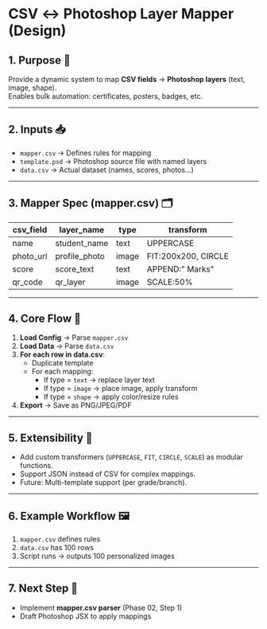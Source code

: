 # CSV ↔ Photoshop Layer Mapper (Design)

## 1. Purpose 🎯
Provide a dynamic system to map **CSV fields** → **Photoshop layers** (text, image, shape).  
Enables bulk automation: certificates, posters, badges, etc.

---

## 2. Inputs 📥
- `mapper.csv` → Defines rules for mapping
- `template.psd` → Photoshop source file with named layers
- `data.csv` → Actual dataset (names, scores, photos…)

---

## 3. Mapper Spec (mapper.csv) 🗂
| csv_field   | layer_name     | type   | transform             |
|-------------|----------------|--------|-----------------------|
| name        | student_name   | text   | UPPERCASE             |
| photo_url   | profile_photo  | image  | FIT:200x200, CIRCLE   |
| score       | score_text     | text   | APPEND:" Marks"       |
| qr_code     | qr_layer       | image  | SCALE:50%             |

---

## 4. Core Flow 🔄
1. **Load Config** → Parse `mapper.csv`
2. **Load Data** → Parse `data.csv`
3. **For each row in data.csv**:
   - Duplicate template
   - For each mapping:
     - If type = `text` → replace layer text
     - If type = `image` → place image, apply transform
     - If type = `shape` → apply color/resize rules
4. **Export** → Save as PNG/JPEG/PDF

---

## 5. Extensibility 🧩
- Add custom transformers (`UPPERCASE`, `FIT`, `CIRCLE`, `SCALE`) as modular functions.
- Support JSON instead of CSV for complex mappings.
- Future: Multi-template support (per grade/branch).

---

## 6. Example Workflow 🖼
1. `mapper.csv` defines rules  
2. `data.csv` has 100 rows  
3. Script runs → outputs 100 personalized images

---

## 7. Next Step 🚀
- Implement **mapper.csv parser** (Phase 02, Step 1)
- Draft Photoshop JSX to apply mappings
